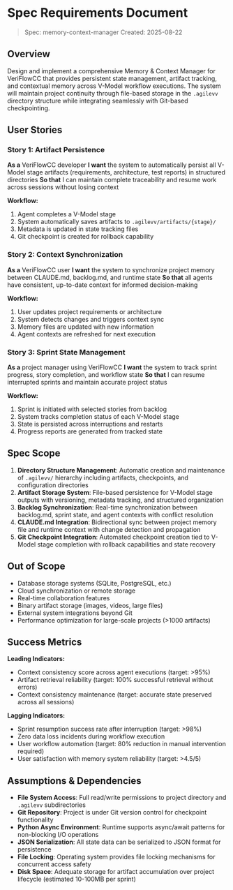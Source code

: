 # Spec Requirements Document

> Spec: memory-context-manager
> Created: 2025-08-22

## Overview

Design and implement a comprehensive Memory & Context Manager for VeriFlowCC that provides persistent state management, artifact tracking, and contextual memory across V-Model workflow executions. The system will maintain project continuity through file-based storage in the `.agilevv` directory structure while integrating seamlessly with Git-based checkpointing.

## User Stories

### Story 1: Artifact Persistence

**As a** VeriFlowCC developer
**I want** the system to automatically persist all V-Model stage artifacts (requirements, architecture, test reports) in structured directories
**So that** I can maintain complete traceability and resume work across sessions without losing context

**Workflow:**

1. Agent completes a V-Model stage
1. System automatically saves artifacts to `.agilevv/artifacts/{stage}/`
1. Metadata is updated in state tracking files
1. Git checkpoint is created for rollback capability

### Story 2: Context Synchronization

**As a** VeriFlowCC user
**I want** the system to synchronize project memory between CLAUDE.md, backlog.md, and runtime state
**So that** all agents have consistent, up-to-date context for informed decision-making

**Workflow:**

1. User updates project requirements or architecture
1. System detects changes and triggers context sync
1. Memory files are updated with new information
1. Agent contexts are refreshed for next execution

### Story 3: Sprint State Management

**As a** project manager using VeriFlowCC
**I want** the system to track sprint progress, story completion, and workflow state
**So that** I can resume interrupted sprints and maintain accurate project status

**Workflow:**

1. Sprint is initiated with selected stories from backlog
1. System tracks completion status of each V-Model stage
1. State is persisted across interruptions and restarts
1. Progress reports are generated from tracked state

## Spec Scope

1. **Directory Structure Management**: Automatic creation and maintenance of `.agilevv/` hierarchy including artifacts, checkpoints, and configuration directories
1. **Artifact Storage System**: File-based persistence for V-Model stage outputs with versioning, metadata tracking, and structured organization
1. **Backlog Synchronization**: Real-time synchronization between backlog.md, sprint state, and agent contexts with conflict resolution
1. **CLAUDE.md Integration**: Bidirectional sync between project memory file and runtime context with change detection and propagation
1. **Git Checkpoint Integration**: Automated checkpoint creation tied to V-Model stage completion with rollback capabilities and state recovery

## Out of Scope

- Database storage systems (SQLite, PostgreSQL, etc.)
- Cloud synchronization or remote storage
- Real-time collaboration features
- Binary artifact storage (images, videos, large files)
- External system integrations beyond Git
- Performance optimization for large-scale projects (>1000 artifacts)

## Success Metrics

**Leading Indicators:**

- Context consistency score across agent executions (target: >95%)
- Artifact retrieval reliability (target: 100% successful retrieval without errors)
- Context consistency maintenance (target: accurate state preserved across all sessions)

**Lagging Indicators:**

- Sprint resumption success rate after interruption (target: >98%)
- Zero data loss incidents during workflow execution
- User workflow automation (target: 80% reduction in manual intervention required)
- User satisfaction with memory system reliability (target: >4.5/5)

## Assumptions & Dependencies

- **File System Access**: Full read/write permissions to project directory and `.agilevv` subdirectories
- **Git Repository**: Project is under Git version control for checkpoint functionality
- **Python Async Environment**: Runtime supports async/await patterns for non-blocking I/O operations
- **JSON Serialization**: All state data can be serialized to JSON format for persistence
- **File Locking**: Operating system provides file locking mechanisms for concurrent access safety
- **Disk Space**: Adequate storage for artifact accumulation over project lifecycle (estimated 10-100MB per sprint)
